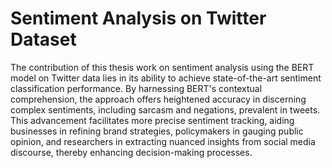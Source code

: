 # Sentiment Analysis on Twitter Dataset
The contribution of this thesis work on sentiment analysis using the BERT model on Twitter data lies in its ability to achieve state-of-the-art sentiment classification performance. By harnessing BERT's contextual comprehension, the approach offers heightened accuracy in discerning complex sentiments, including sarcasm and negations, prevalent in tweets. This advancement facilitates more precise sentiment tracking, aiding businesses in refining brand strategies, policymakers in gauging public opinion, and researchers in extracting nuanced insights from social media discourse, thereby enhancing decision-making processes.
